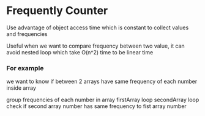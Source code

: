 # Frequently Counter
Use advantage of object access time which is constant to collect values and frequencies

Useful when we want to compare frequency between two value, it can avoid nested loop which take O(n^2) time to be linear time

### For example
we want to know if between 2 arrays have same frequency of each number inside array

group frequencies of each number in array
firstArray loop
 secondArray loop
    check if second array number has same frequency to fist array number
